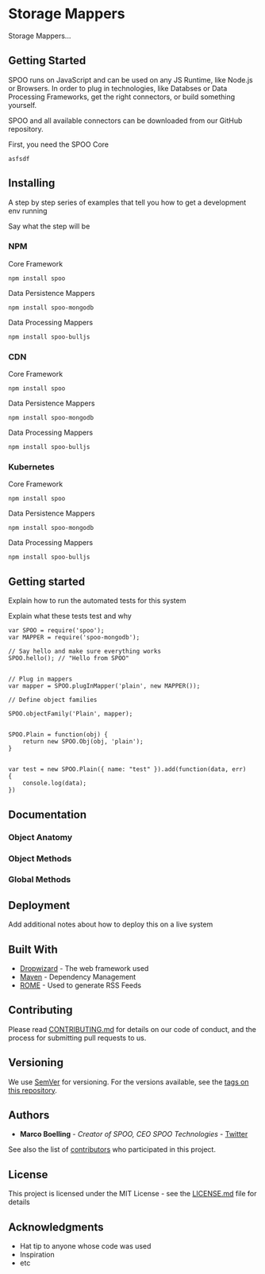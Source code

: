 # Storage Mappers

Storage Mappers...

## Getting Started

SPOO runs on JavaScript and can be used on any JS Runtime, like Node.js or Browsers. In order to plug in technologies, like Databses or Data Processing Frameworks, get the right connectors, or build something yourself.

SPOO and all available connectors can be downloaded from our GitHub repository.


First, you need the SPOO Core

```
asfsdf
```

## Installing

A step by step series of examples that tell you how to get a development env running

Say what the step will be

### NPM

Core Framework

```
npm install spoo
```

Data Persistence Mappers

```
npm install spoo-mongodb
```

Data Processing Mappers

```
npm install spoo-bulljs
```


### CDN

Core Framework

```
npm install spoo
```

Data Persistence Mappers

```
npm install spoo-mongodb
```

Data Processing Mappers

```
npm install spoo-bulljs
```


### Kubernetes

Core Framework

```
npm install spoo
```

Data Persistence Mappers

```
npm install spoo-mongodb
```

Data Processing Mappers

```
npm install spoo-bulljs

```



## Getting started

Explain how to run the automated tests for this system

Explain what these tests test and why


```
var SPOO = require('spoo');
var MAPPER = require('spoo-mongodb');

// Say hello and make sure everything works
SPOO.hello(); // "Hello from SPOO"


// Plug in mappers
var mapper = SPOO.plugInMapper('plain', new MAPPER());

// Define object families

SPOO.objectFamily('Plain', mapper);


SPOO.Plain = function(obj) {
    return new SPOO.Obj(obj, 'plain');
}


var test = new SPOO.Plain({ name: "test" }).add(function(data, err)
{
	console.log(data);
})

```


## Documentation

### Object Anatomy

### Object Methods

### Global Methods


## Deployment

Add additional notes about how to deploy this on a live system

## Built With

* [Dropwizard](http://www.dropwizard.io/1.0.2/docs/) - The web framework used
* [Maven](https://maven.apache.org/) - Dependency Management
* [ROME](https://rometools.github.io/rome/) - Used to generate RSS Feeds

## Contributing

Please read [CONTRIBUTING.md](https://gist.github.com/PurpleBooth/b24679402957c63ec426) for details on our code of conduct, and the process for submitting pull requests to us.

## Versioning

We use [SemVer](http://semver.org/) for versioning. For the versions available, see the [tags on this repository](https://github.com/your/project/tags). 

## Authors

* **Marco Boelling** - *Creator of SPOO, CEO SPOO Technologies* - [Twitter](https://twitter.com/marcoboelling)

See also the list of [contributors](https://github.com/your/project/contributors) who participated in this project.

## License

This project is licensed under the MIT License - see the [LICENSE.md](LICENSE.md) file for details

## Acknowledgments

* Hat tip to anyone whose code was used
* Inspiration
* etc

